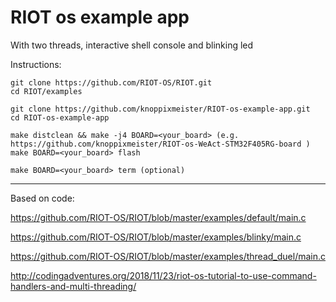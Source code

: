 # RIOT os example app

With two threads, interactive shell console and blinking led

Instructions:

```
git clone https://github.com/RIOT-OS/RIOT.git
cd RIOT/examples

git clone https://github.com/knoppixmeister/RIOT-os-example-app.git
cd RIOT-os-example-app

make distclean && make -j4 BOARD=<your_board> (e.g. https://github.com/knoppixmeister/RIOT-os-WeAct-STM32F405RG-board )
make BOARD=<your_board> flash

make BOARD=<your_board> term (optional)
```
---

Based on code:

https://github.com/RIOT-OS/RIOT/blob/master/examples/default/main.c

https://github.com/RIOT-OS/RIOT/blob/master/examples/blinky/main.c

https://github.com/RIOT-OS/RIOT/blob/master/examples/thread_duel/main.c

http://codingadventures.org/2018/11/23/riot-os-tutorial-to-use-command-handlers-and-multi-threading/

